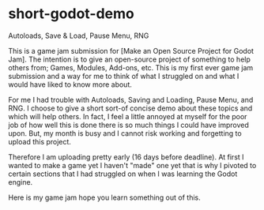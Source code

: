 # short-godot-demo
Autoloads, Save &amp; Load, Pause Menu, RNG

This is a game jam submission for [Make an Open Source Project for Godot Jam]. The intention is to give an open-source
project of something to help others from; Games, Modules, Add-ons, etc. This is my first ever game jam submission and a
way for me to think of what I struggled on and what I would have liked to know more about.

For me I had trouble with Autoloads, Saving and Loading, Pause Menu, and RNG. I choose to give a short sort-of concise
demo about these topics and which will help others. In fact, I feel a little annoyed at myself for the poor job of how
well this is done there is so much things I could have improved upon. But, my month is busy and I cannot risk working
and forgetting to upload this project.

Therefore I am uploading pretty early (16 days before deadline). At first I wanted to make a game yet I haven't "made"
one yet that is why I pivoted to certain sections that I had struggled on when I was learning the Godot engine.

Here is my game jam hope you learn something out of this.

